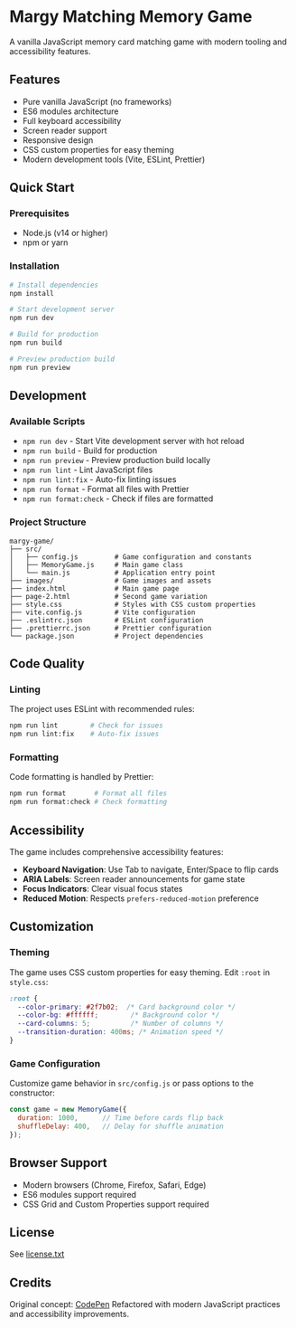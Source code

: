# Margy Matching Memory Game

A vanilla JavaScript memory card matching game with modern tooling and accessibility features.

## Features

- Pure vanilla JavaScript (no frameworks)
- ES6 modules architecture
- Full keyboard accessibility
- Screen reader support
- Responsive design
- CSS custom properties for easy theming
- Modern development tools (Vite, ESLint, Prettier)

## Quick Start

### Prerequisites

- Node.js (v14 or higher)
- npm or yarn

### Installation

```bash
# Install dependencies
npm install

# Start development server
npm run dev

# Build for production
npm run build

# Preview production build
npm run preview
```

## Development

### Available Scripts

- `npm run dev` - Start Vite development server with hot reload
- `npm run build` - Build for production
- `npm run preview` - Preview production build locally
- `npm run lint` - Lint JavaScript files
- `npm run lint:fix` - Auto-fix linting issues
- `npm run format` - Format all files with Prettier
- `npm run format:check` - Check if files are formatted

### Project Structure

```
margy-game/
├── src/
│   ├── config.js         # Game configuration and constants
│   ├── MemoryGame.js     # Main game class
│   └── main.js           # Application entry point
├── images/               # Game images and assets
├── index.html            # Main game page
├── page-2.html           # Second game variation
├── style.css             # Styles with CSS custom properties
├── vite.config.js        # Vite configuration
├── .eslintrc.json        # ESLint configuration
├── .prettierrc.json      # Prettier configuration
└── package.json          # Project dependencies
```

## Code Quality

### Linting

The project uses ESLint with recommended rules:

```bash
npm run lint        # Check for issues
npm run lint:fix    # Auto-fix issues
```

### Formatting

Code formatting is handled by Prettier:

```bash
npm run format       # Format all files
npm run format:check # Check formatting
```

## Accessibility

The game includes comprehensive accessibility features:

- **Keyboard Navigation**: Use Tab to navigate, Enter/Space to flip cards
- **ARIA Labels**: Screen reader announcements for game state
- **Focus Indicators**: Clear visual focus states
- **Reduced Motion**: Respects `prefers-reduced-motion` preference

## Customization

### Theming

The game uses CSS custom properties for easy theming. Edit `:root` in `style.css`:

```css
:root {
  --color-primary: #2f7b02;  /* Card background color */
  --color-bg: #ffffff;        /* Background color */
  --card-columns: 5;          /* Number of columns */
  --transition-duration: 400ms; /* Animation speed */
}
```

### Game Configuration

Customize game behavior in `src/config.js` or pass options to the constructor:

```javascript
const game = new MemoryGame({
  duration: 1000,      // Time before cards flip back
  shuffleDelay: 400,   // Delay for shuffle animation
});
```

## Browser Support

- Modern browsers (Chrome, Firefox, Safari, Edge)
- ES6 modules support required
- CSS Grid and Custom Properties support required

## License

See [license.txt](license.txt)

## Credits

Original concept: [CodePen](https://codepen.io/jstarnate/pen/QoagLr)
Refactored with modern JavaScript practices and accessibility improvements.
